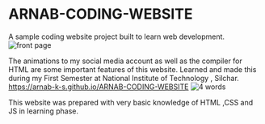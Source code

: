 # ARNAB-CODING-WEBSITE
A sample coding website project built to learn web development.
![front page]("/assests/screenshots/1.png")

The animations to my social media account as well as the compiler for HTML are some important features of this website.
Learned and made this during my First Semester at National Institute of Technology , Silchar.
https://arnab-k-s.github.io/ARNAB-CODING-WEBSITE
![4 words]("screenshots/2.png")

This website was prepared with very basic knowledge of HTML ,CSS and JS in learning phase.
